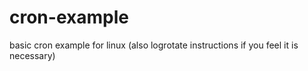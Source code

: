 cron-example
============

basic cron example for linux (also logrotate instructions if you feel it is necessary)
